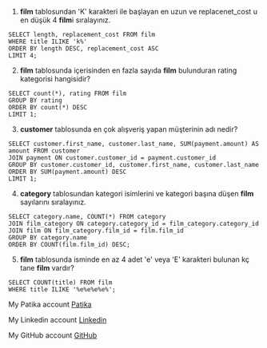 1. **film** tablosundan 'K' karakteri ile başlayan en uzun ve replacenet_cost u en düşük 4 **film**i sıralayınız.
```
SELECT length, replacement_cost FROM film
WHERE title ILIKE 'k%'
ORDER BY length DESC, replacement_cost ASC
LIMIT 4;
```
2. **film** tablosunda içerisinden en fazla sayıda **film** bulunduran rating kategorisi hangisidir?
```
SELECT count(*), rating FROM film
GROUP BY rating
ORDER BY count(*) DESC
LIMIT 1;
```
3. **customer** tablosunda en çok alışveriş yapan müşterinin adı nedir?
```
SELECT customer.first_name, customer.last_name, SUM(payment.amount) AS amount FROM customer
JOIN payment ON customer.customer_id = payment.customer_id
GROUP BY customer.customer_id, customer.first_name, customer.last_name
ORDER BY SUM(payment.amount) DESC
LIMIT 1;
```
4. **category** tablosundan kategori isimlerini ve kategori başına düşen **film** sayılarını sıralayınız.
```
SELECT category.name, COUNT(*) FROM category
JOIN film_category ON category.category_id = film_category.category_id
JOIN film ON film_category.film_id = film.film_id
GROUP BY category.name
ORDER BY COUNT(film.film_id) DESC;
```
5. **film** tablosunda isminde en az 4 adet 'e' veya 'E' karakteri bulunan kç tane **film** vardır?
```
SELECT COUNT(title) FROM film
WHERE title ILIKE '%e%e%e%e%';
```

My Patika account [Patika](https://academy.patika.dev/profile)

My Linkedin account [Linkedin](https://www.linkedin.com/in/cihangr/)

My GitHub account [GitHub](https://github.com/cihangr)